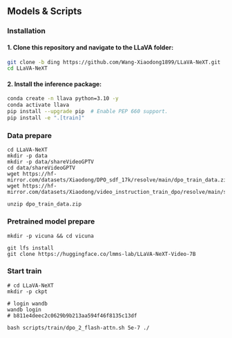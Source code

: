 ## Models & Scripts

### Installation

#### 1. **Clone this repository and navigate to the LLaVA folder:**
```bash
git clone -b ding https://github.com/Wang-Xiaodong1899/LLaVA-NeXT.git
cd LLaVA-NeXT
```

#### 2. **Install the inference package:**
```bash
conda create -n llava python=3.10 -y
conda activate llava
pip install --upgrade pip  # Enable PEP 660 support.
pip install -e ".[train]"
```

### Data prepare
```
cd LLaVA-NeXT
mkdir -p data
mkdir -p data/shareVideoGPTV
cd data/shareVideoGPTV
wget https://hf-mirror.com/datasets/Xiaodong/DPO_sdf_17k/resolve/main/dpo_train_data.zip
wget https://hf-mirror.com/datasets/Xiaodong/video_instruction_train_dpo/resolve/main/sft_dpo_17k.jsonl

unzip dpo_train_data.zip
```

### Pretrained model prepare
```
mkdir -p vicuna && cd vicuna

git lfs install
git clone https://huggingface.co/lmms-lab/LLaVA-NeXT-Video-7B
```

### Start train
```
# cd LLaVA-NeXT
mkdir -p ckpt

# login wandb
wandb login
# b811e4deec2c0629b9b213aa594f46f8135c13df

bash scripts/train/dpo_2_flash-attn.sh 5e-7 ./

```
